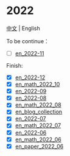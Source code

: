 # 2022

[中文](README.md) | English  



To be continue：

- [ ] [en_2022-11](2022_11/en_2022_11.md)

Finish:
- [x] [en_2022-12](2022_12/en_2022_12.md)
- [x] [en_math_2022_10](2022_10/en_math_2022_10.md)
- [x] [en_2022-09](2022_09/en_2022_09.md)
- [x] [en_2022-08](2022_08/en_2022_08.md)
- [x] [en_math_2022_08](2022_08/en_math_2022_08.md)
- [x] [en_blog_collection](en_blog_collection.md)
- [x] [en_2022-07](2022_07/en_2022_07.md)
- [x] [en_math_2022_07](2022_07/en_math_2022_07.md)
- [x] [en_2022-06](2022_05&06/en_2022_06.md)
- [x] [en_math_2022_06](2022_05&06/en_math_2022_06.md)
- [x] [en_paper_2022_06](2022_05&06/en_paper_2022_06.md)
